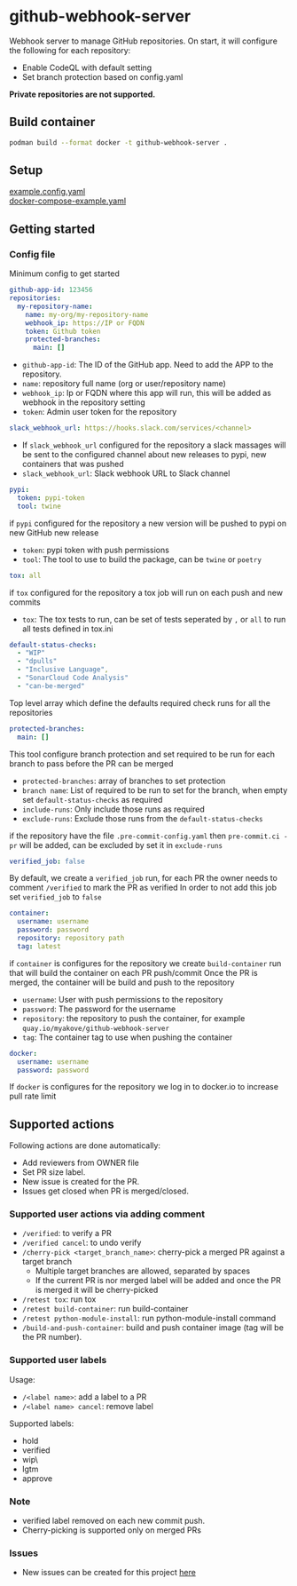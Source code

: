 # github-webhook-server

Webhook server to manage GitHub repositories.
On start, it will configure the following for each repository:

* Enable CodeQL with default setting
* Set branch protection based on config.yaml

**Private repositories are not supported.**

## Build container

```bash
podman build --format docker -t github-webhook-server .
```

## Setup

[example.config.yaml](https://github.com/myakove/github-webhook-server/blob/main/example.config.yaml)  
[docker-compose-example.yaml](https://github.com/myakove/github-webhook-server/blob/main/docker-compose-example.yaml)

## Getting started

### Config file

Minimum config to get started

```yaml
github-app-id: 123456
repositories:
  my-repository-name:
    name: my-org/my-repository-name
    webhook_ip: https://IP or FQDN
    token: Github token
    protected-branches:
      main: []
```

* `github-app-id`: The ID of the GitHub app. Need to add the APP to the repository.
* `name`: repository full name (org or user/repository name)
* `webhook_ip`: Ip or FQDN where this app will run, this will be added as webhook in the repository setting
* `token`: Admin user token for the repository

```yaml
slack_webhook_url: https://hooks.slack.com/services/<channel>
```

* If `slack_webhook_url` configured for the repository a slack massages will be sent to the configured channel
about new releases to pypi, new containers that was pushed
* `slack_webhook_url`: Slack webhook URL to Slack channel

```yaml
pypi:
  token: pypi-token
  tool: twine
```

if `pypi` configured for the repository a new version will be pushed to pypi on new GitHub new release

* `token`: pypi token with push permissions
* `tool`: The tool to use to build the package, can be `twine` or `poetry`

```yaml
tox: all
```

if `tox` configured for the repository a tox job will run on each push and new commits

* `tox`: The tox tests to run, can be set of tests seperated by `,` or `all` to run all tests defined in tox.ini

```yaml
default-status-checks:
  - "WIP"
  - "dpulls"
  - "Inclusive Language",
  - "SonarCloud Code Analysis"
  - "can-be-merged"
```

Top level array which define the defaults required check runs for all the repositories

```yaml
protected-branches:
  main: []
```

This tool configure branch protection and set required to be run for each branch to pass before the PR can be merged

* `protected-branches`: array of branches to set protection
* `branch name`: List of required to be run to set for the branch, when empty set `default-status-checks` as required
* `include-runs`: Only include those runs as required
* `exclude-runs`: Exclude those runs from the `default-status-checks`

if the repository have the file `.pre-commit-config.yaml` then `pre-commit.ci - pr` will be added, can be excluded by
set it in `exclude-runs`

```yaml
verified_job: false
```

By default, we create a `verified_job` run, for each PR the owner needs to comment `/verified` to mark the PR as verified
In order to not add this job set `verified_job` to `false`

```yaml
container:
  username: username
  password: password
  repository: repository path
  tag: latest
```

if `container` is configures for the repository we create `build-container` run that will build the container on each
PR push/commit
Once the PR is merged, the container will be build and push to the repository

* `username`: User with push permissions to the repository
* `password`: The password for the username
* `repository`: the repository to push the container, for example `quay.io/myakove/github-webhook-server`
* `tag`: The container tag to use when pushing the container

```yaml
docker:
  username: username
  password: password
```

If `docker` is configures for the repository we log in to docker.io to increase pull rate limit

## Supported actions

Following actions are done automatically:

* Add reviewers from OWNER file
* Set PR size label.
* New issue is created for the PR.
* Issues get closed when PR is merged/closed.

### Supported user actions via adding comment

* `/verified`: to verify a PR
* `/verified cancel`: to undo verify
* `/cherry-pick <target_branch_name>`: cherry-pick a merged PR against a target branch
  * Multiple target branches are allowed, separated by spaces
  * If the current PR is nor merged label will be added and once the PR is merged it will be cherry-picked
* `/retest tox`: run tox
* `/retest build-container`: run build-container
* `/retest python-module-install`: run python-module-install command
* `/build-and-push-container`: build and push container image (tag will be the PR number).

### Supported user labels

Usage:

* `/<label name>`: add a label to a PR
* `/<label name> cancel`: remove label

Supported labels:

* hold
* verified
* wip\
* lgtm
* approve

### Note

* verified label removed on each new commit push.
* Cherry-picking is supported only on merged PRs

### Issues

* New issues can be created for this project [here](https://github.com/myakove/github-webhook-server/issues)
